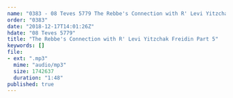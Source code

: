 ```yaml
---
name: "0383 - 08 Teves 5779 The Rebbe's Connection with R' Levi Yitzchak Freidin Part 5"
order: "0383"
date: "2018-12-17T14:01:26Z"
hdate: "08 Teves 5779"
title: "The Rebbe's Connection with R' Levi Yitzchak Freidin Part 5"
keywords: []
file:
- ext: ".mp3"
  mime: "audio/mp3"
  size: 1742637
  duration: "1:48"
published: true
---
```

